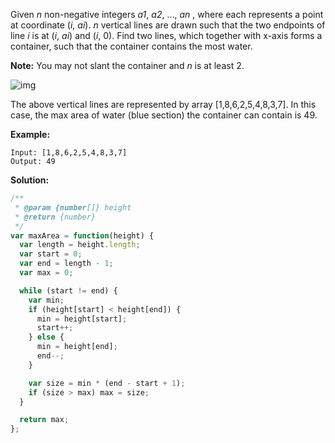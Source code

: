 Given _n_ non-negative integers _a1_, _a2_, ..., _an_ , where each represents a point at coordinate (_i_, _ai_). _n_ vertical lines are drawn such that the two endpoints of line _i_ is at (_i_, _ai_) and (_i_, 0). Find two lines, which together with x-axis forms a container, such that the container contains the most water.

**Note:** You may not slant the container and _n_ is at least 2.

![img](https://s3-lc-upload.s3.amazonaws.com/uploads/2018/07/17/question_11.jpg)

The above vertical lines are represented by array [1,8,6,2,5,4,8,3,7]. In this case, the max area of water (blue section) the container can contain is 49.

**Example:**

```
Input: [1,8,6,2,5,4,8,3,7]
Output: 49
```

**Solution:**

```js
/**
 * @param {number[]} height
 * @return {number}
 */
var maxArea = function(height) {
  var length = height.length;
  var start = 0;
  var end = length - 1;
  var max = 0;

  while (start != end) {
    var min;
    if (height[start] < height[end]) {
      min = height[start];
      start++;
    } else {
      min = height[end];
      end--;
    }

    var size = min * (end - start + 1);
    if (size > max) max = size;
  }

  return max;
};
```
